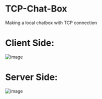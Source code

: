 # TCP-Chat-Box
Making a local chatbox with TCP connection

# Client Side:
![image](https://github.com/Tevfik-Can/TCP-Chat-Box/assets/74112509/60b8ce9a-c360-481f-af26-74bb51d083c2)

# Server Side:

![image](https://github.com/Tevfik-Can/TCP-Chat-Box/assets/74112509/b25d92e5-d2a6-4273-8a29-2d7f70e41cb8)
